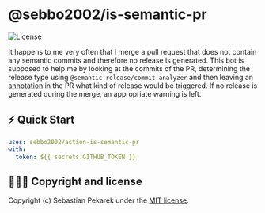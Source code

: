 # @sebbo2002/is-semantic-pr

[![License](https://img.shields.io/badge/license-MIT-blue.svg?style=flat-square)](LICENSE)

It happens to me very often that I merge a pull request that does not contain any semantic commits and therefore no 
release is generated. This bot is supposed to help me by looking at the commits of the PR, determining the release type 
using `@semantic-release/commit-analyzer` and then leaving an [annotation](https://github.com/actions/toolkit/tree/main/packages/core#annotations) 
in the PR what kind of release would be triggered. If no release is generated during the merge, an appropriate warning 
is left.


## ⚡️ Quick Start

```yaml
uses: sebbo2002/action-is-semantic-pr
with:
  token: ${{ secrets.GITHUB_TOKEN }}
```


## 🙆🏼‍♂️ Copyright and license

Copyright (c) Sebastian Pekarek under the [MIT license](LICENSE).
